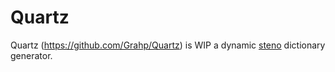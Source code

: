 # Quartz

Quartz (https://github.com/Grahp/Quartz) is WIP a dynamic [steno](steno.md) dictionary generator.
